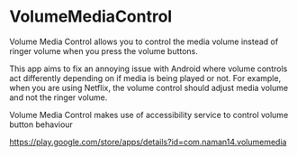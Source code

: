 # VolumeMediaControl

Volume Media Control allows you to control the media volume instead of ringer volume when you press the volume buttons.

This app aims to fix an annoying issue with Android where volume controls act differently depending on if media is being played or not. 
For example, when you are using Netflix, the volume control should  adjust media volume and not the ringer volume.

Volume Media Control makes use of accessibility service to control volume button behaviour

https://play.google.com/store/apps/details?id=com.naman14.volumemedia
